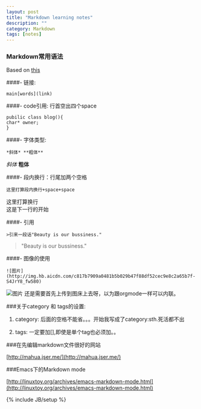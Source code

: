```yaml
---
layout: post
title: "Markdown learning notes"
description: ""
category: Markdown
tags: [notes]
---
```

### Markdown常用语法

Based on [this](http://www.ituring.com.cn/article/23)

####- 链接:     
    

    main[words](link)

####- code引用: 行首空出四个space 
  

    pubilic class blog(){
    char* owner;
    }

####- 字体类型: 
 
    
    *斜体* **粗体**

 *斜体*   **粗体**
 
####- 段内换行：行尾加两个空格


    这里打算段内换行+space+space  

这里打算换行  
这是下一行的开始

####- 引用


    >引来一段话"Beauty is our bussiness."

>"Beauty is our bussiness."

####- 图像的使用


    
    ![图片](http://img.hb.aicdn.com/c817b7909a0481b5b029b47f88df52cec9e8c2a65b7f-S4JrY8_fw580)


![图片](http://img.hb.aicdn.com/c817b7909a0481b5b029b47f88df52cec9e8c2a65b7f-S4JrY8_fw580)
还是需要首先上传到图床上去呀，以为跟orgmode一样可以内联。


 
###关于category 和 tags的设置:

   1. category: 后面的空格不能省。。。开始我写成了category:sth.死活都不出

   2. tags: 一定要加\[\],即使是单个tag也必须加。。


###在先编辑markdown文件很好的网站

[http://mahua.jser.me/](http://mahua.jser.me/)


###Emacs下的Markdown mode

[http://linuxtoy.org/archives/emacs-markdown-mode.html](http://linuxtoy.org/archives/emacs-markdown-mode.html) 

{% include JB/setup %}

